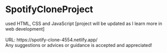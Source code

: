 <h1>SpotifyCloneProject</h1>
used HTML, CSS and JavaScript [project will be updated as I learn more in web development]<br><br>
URL: https://spotify-clone-4554.netlify.app/ <br>
Any suggestions or advices or guidance is accepted and appreciated!
